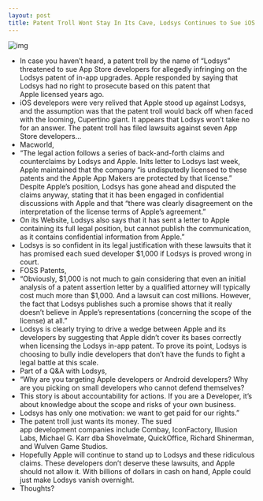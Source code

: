 ```yaml
---
layout: post
title: Patent Troll Wont Stay In Its Cave, Lodsys Continues to Sue iOS Develepors
---
```

![img](http://media.idownloadblog.com/wp-content/uploads/2011/05/lodsys1-e1306893739336.png)
* In case you haven’t heard, a patent troll by the name of “Lodsys” threatened to sue App Store developers for allegedly infringing on the Lodsys patent of in-app upgrades. Apple responded by saying that Lodsys had no right to prosecute based on this patent that Apple licensed years ago.
* iOS develepors were very relived that Apple stood up against Lodsys, and the assumption was that the patent troll would back off when faced with the looming, Cupertino giant. It appears that Lodsys won’t take no for an answer. The patent troll has filed lawsuits against seven App Store developers…
* Macworld,
* “The legal action follows a series of back-and-forth claims and counterclaims by Lodsys and Apple. Inits letter to Lodsys last week, Apple maintained that the company “is undisputedly licensed to these patents and the Apple App Makers are protected by that license.” Despite Apple’s position, Lodsys has gone ahead and disputed the claims anyway, stating that it has been engaged in confidential discussions with Apple and that “there was clearly disagreement on the interpretation of the license terms of Apple’s agreement.”
* On its Website, Lodsys also says that it has sent a letter to Apple containing its full legal position, but cannot publish the communication, as it contains confidential information from Apple.”
* Lodsys is so confident in its legal justification with these lawsuits that it has promised each sued developer $1,000 if Lodsys is proved wrong in court.
* FOSS Patents,
* “Obviously, $1,000 is not much to gain considering that even an initial analysis of a patent assertion letter by a qualified attorney will typically cost much more than $1,000. And a lawsuit can cost millions. However, the fact that Lodsys publishes such a promise shows that it really doesn’t believe in Apple’s representations (concerning the scope of the license) at all.”
* Lodsys is clearly trying to drive a wedge between Apple and its developers by suggesting that Apple didn’t cover its bases correctly when licensing the Lodsys in-app patent. To prove its point, Lodsys is choosing to bully indie developers that don’t have the funds to fight a legal battle at this scale.
* Part of a Q&A with Lodsys,
* “Why are you targeting Apple developers or Android developers? Why are you picking on small developers who cannot defend themselves?
* This story is about accountability for actions. If you are a Developer, it’s about knowledge about the scope and risks of your own business.
* Lodsys has only one motivation: we want to get paid for our rights.”
* The patent troll just wants its money. The sued app development companies include Combay, IconFactory, Illusion Labs, Michael G. Karr dba Shovelmate, QuickOffice, Richard Shinerman, and Wulven Game Studios.
* Hopefully Apple will continue to stand up to Lodsys and these ridiculous claims. These developers don’t deserve these lawsuits, and Apple should not allow it. With billions of dollars in cash on hand, Apple could just make Lodsys vanish overnight.
* Thoughts?

